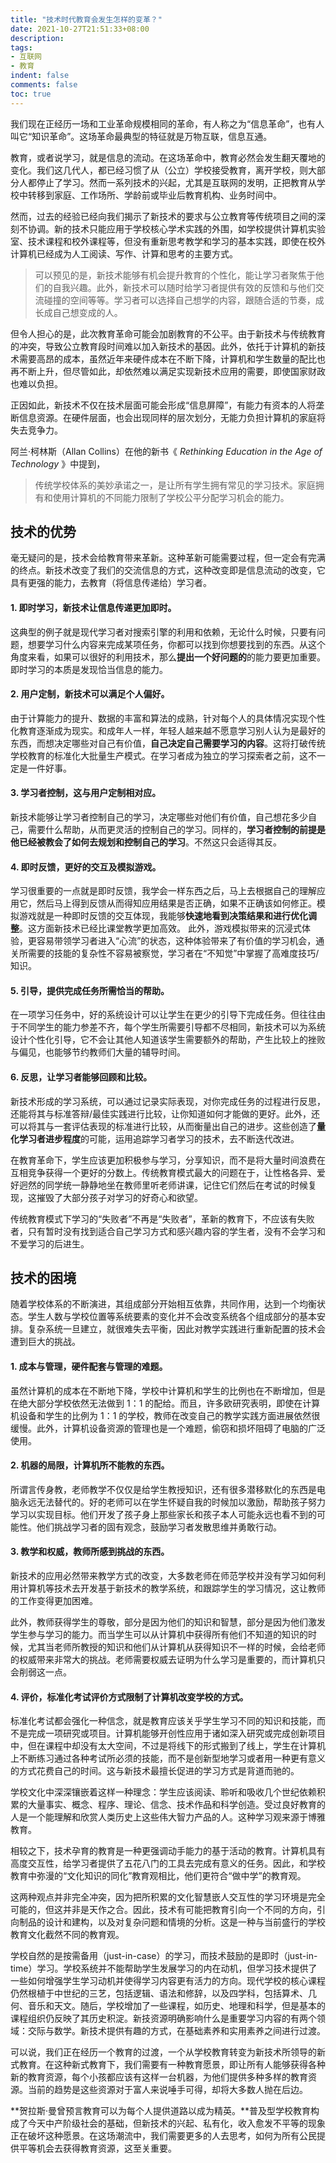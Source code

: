 ```yaml
---
title: "技术时代教育会发生怎样的变革？"
date: 2021-10-27T21:51:33+08:00
description:
tags:
- 互联网
- 教育
indent: false
comments: false
toc: true
---
```


我们现在正经历一场和工业革命规模相同的革命，有人称之为“信息革命”，也有人叫它“知识革命”。这场革命最典型的特征就是万物互联，信息互通。

教育，或者说学习，就是信息的流动。在这场革命中，教育必然会发生翻天覆地的变化。我们这几代人，都已经习惯了从（公立）学校接受教育，离开学校，则大部分人都停止了学习。然而一系列技术的兴起，尤其是互联网的发明，正把教育从学校中转移到家庭、工作场所、学龄前或毕业后教育机构、业务时间中。

然而，过去的经验已经向我们揭示了新技术的要求与公立教育等传统项目之间的深刻不协调。新的技术只能应用于学校核心学术实践的外围，如学校提供计算机实验室、技术课程和校外课程等，但没有重新思考教学和学习的基本实践，即使在校外计算机已经成为人工阅读、写作、计算和思考的主要方式。

> 可以预见的是，新技术能够有机会提升教育的个性化，能让学习者聚焦于他们的自我兴趣。此外，新技术可以随时给学习者提供有效的反馈和与他们交流碰撞的空间等等。学习者可以选择自己想学的内容，跟随合适的节奏，成长成自己想变成的人。

但令人担心的是，此次教育革命可能会加剧教育的不公平。由于新技术与传统教育的冲突，导致公立教育段时间难以加入新技术的基因。此外，依托于计算机的新技术需要高昂的成本，虽然近年来硬件成本在不断下降，计算机和学生数量的配比也再不断上升，但尽管如此，却依然难以满足实现新技术应用的需要，即使国家财政也难以负担。

正因如此，新技术不仅在技术层面可能会形成“信息屏障”，有能力有资本的人将垄断信息资源。在硬件层面，也会出现同样的层次划分，无能力负担计算机的家庭将失去竞争力。

阿兰·柯林斯（Allan Collins）在他的新书《 *Rethinking Education in the Age of Technology* 》中提到，

>  传统学校体系的美妙承诺之一，是让所有学生拥有常见的学习技术。家庭拥有和使用计算机的不同能力限制了学校公平分配学习机会的能力。

## 技术的优势

毫无疑问的是，技术会给教育带来革新。这种革新可能需要过程，但一定会有完满的终点。新技术改变了我们的交流信息的方式，这种改变即是信息流动的改变，它具有更强的能力，去教育（将信息传递给）学习者。

#### 1. 即时学习，新技术让信息传递更加即时。
这典型的例子就是现代学习者对搜索引擎的利用和依赖，无论什么时候，只要有问题，想要学习什么内容来完成某项任务，你都可以找到你想要找到的东西。从这个角度来看，如果可以很好的利用技术，那么**提出一个好问题的**的能力要更加重要。即时学习的本质是发现恰当信息的能力。

#### 2. 用户定制，新技术可以满足个人偏好。
由于计算能力的提升、数据的丰富和算法的成熟，针对每个人的具体情况实现个性化教育逐渐成为现实。和成年人一样，年轻人越来越不愿意学习别人认为是最好的东西，而想决定哪些对自己有价值，**自己决定自己需要学习的内容**。这将打破传统学校教育的标准化大批量生产模式。在学习者成为独立的学习探索者之前，这不一定是一件好事。

#### 3. 学习者控制，这与用户定制相对应。
新技术能够让学习者控制自己的学习，决定哪些对他们有价值，自己想花多少自己，需要什么帮助，从而更灵活的控制自己的学习。同样的，**学习者控制的前提是他已经被教会了如何去规划和控制自己的学习**。不然这只会适得其反。

#### 4. 即时反馈，更好的交互及模拟游戏。
学习很重要的一点就是即时反馈，我学会一样东西之后，马上去根据自己的理解应用它，然后马上得到反馈从而得知应用结果是否正确，如果不正确该如何修正。模拟游戏就是一种即时反馈的交互体现，我能够**快速地看到决策结果和进行优化调整**。这方面新技术已经比课堂教学更加高效。
此外，游戏模拟带来的沉浸式体验，更容易带领学习者进入“心流”的状态，这种体验带来了有价值的学习机会，通关所需要的技能的复杂性不容易被察觉，学习者在“不知觉”中掌握了高难度技巧/知识。

#### 5. 引导，提供完成任务所需恰当的帮助。
在一项学习任务中，好的系统设计可以让学生在更少的引导下完成任务。但往往由于不同学生的能力参差不齐，每个学生所需要引导都不尽相同，新技术可以为系统设计个性化引导，它不会让其他人知道该学生需要额外的帮助，产生比较上的挫败与偏见，也能够节约教师们大量的辅导时间。

#### 6. 反思，让学习者能够回顾和比较。
新技术形成的学习系统，可以通过记录实际表现，对你完成任务的过程进行反思，还能将其与标准答辩/最佳实践进行比较，让你知道如何才能做的更好。此外，还可以将其与一套评估表现的标准进行比较，从而衡量出自己的进步。这些创造了**量化学习者进步程度**的可能，运用追踪学习者学习的技术，去不断迭代改进。

在教育革命下，学生应该更加积极参与学习，分享知识，而不是将大量时间浪费在互相竞争获得一个更好的分数上。传统教育模式最大的问题在于，让性格各异、爱好迥然的同学统一静静地坐在教师里听老师讲课，记住它们然后在考试的时候复现，这摧毁了大部分孩子对学习的好奇心和欲望。

传统教育模式下学习的“失败者”不再是“失败者”，革新的教育下，不应该有失败者，只有暂时没有找到适合自己学习方式和感兴趣内容的学生者，没有不会学习和不爱学习的后进生。

## 技术的困境

随着学校体系的不断演进，其组成部分开始相互依靠，共同作用，达到一个均衡状态。学生人数与学校位置等系统要素的变化并不会改变系统各个组成部分的基本安排。复杂系统一旦建立，就很难失去平衡，因此对教学实践进行重新配置的技术会遭到巨大的挑战。

#### 1. 成本与管理，硬件配套与管理的难题。
虽然计算机的成本在不断地下降，学校中计算机和学生的比例也在不断增加，但是在绝大部分学校依然无法做到 1：1 的配给。而且，许多欧研究表明，即使在计算机设备和学生的比例为 1：1 的学校，教师在改变自己的教学实践方面进展依然很缓慢。此外，计算机设备资源的管理也是一个难题，偷窃和损坏阻碍了电脑的广泛使用。

#### 2. 机器的局限，计算机所不能教的东西。
所谓言传身教，老师教学不仅仅是给学生教授知识，还有很多潜移默化的东西是电脑永远无法替代的。好的老师可以在学生怀疑自我的时候加以激励，帮助孩子努力学习以实现目标。他们开发了孩子身上那些家长和孩子本人可能永远也看不到的可能性。他们挑战学习者的固有观念，鼓励学习者发散思维并勇敢行动。

#### 3. 教学和权威，教师所感到挑战的东西。
新技术的应用必然带来教学方式的改变，大多数老师在师范学校并没有学习如何利用计算机等技术去开发基于新技术的教学系统，和跟踪学生的学习情况，这让教师的工作变得更加困难。

此外，教师获得学生的尊敬，部分是因为他们的知识和智慧，部分是因为他们激发学生参与学习的能力。而当学生可以从计算机中获得所有他们不知道的知识的时候，尤其当老师所教授的知识和他们从计算机从获得知识不一样的时候，会给老师的权威带来非常大的挑战。老师需要权威去证明为什么学习是重要的，而计算机只会削弱这一点。

#### 4. 评价，标准化考试评价方式限制了计算机改变学校的方式。
标准化考试都会强化一种信念，就是教育应该关乎学生学习不同的知识和技能，而不是完成一项研究或项目。计算机能够开创性应用于诸如深入研究或完成创新项目中，但在课程中却没有太大空间，不过是将线下的形式搬到了线上，学生在计算机上不断练习通过各种考试所必须的技能，而不是创新型地学习或者用一种更有意义的方式花费自己的时间。这与新技术最擅长促进的学习方式是背道而驰的。

学校文化中深深镶嵌着这样一种理念：学生应该阅读、聆听和吸收几个世纪依赖积累的大量事实、概念、程序、理论、信念、技术作品和科学创造。受过良好教育的人是一个能理解和欣赏人类历史上这些伟大智力产品的人。这种学习观来源于博雅教育。

相较之下，技术孕育的教育是一种更强调动手能力的基于活动的教育。计算机具有高度交互性，给学习者提供了五花八门的工具去完成有意义的任务。因此，和学校教育中弥漫的“文化知识的同化”教育观相比，他们更符合“做中学”的教育观。

这两种观点并非完全冲突，因为把所积累的文化智慧嵌人交互性的学习环境是完全可能的，但这并非是天作之合。因此，技术有可能把教育引向一个不同的方向，引向制品的设计和建构，以及对复杂问题和情境的分析。这是一种与当前盛行的学校教育文化截然不同的教育观。

学校自然的是按需备用（just-in-case）的学习，而技术鼓励的是即时（just-in-time）学习。学校系统并不能帮助学生发展学习的内在动机，但学习技术提供了一些如何增强学生学习动机并使得学习内容更有活力的方向。现代学校的核心课程仍然根植于中世纪的三艺，包括逻辑、语法和修辞，以及四学科，包括算术、几何、音乐和天文。随后，学校增加了一些课程，如历史、地理和科学，但是基本的课程组织仍反映了其历史积淀。新技资源明确影响什么是重要学习内容的有两个领域：交际与数学。新技术提供有趣的方式，在基础素养和实用素养之间进行过渡。

可以说，我们正在经历一个教育的过渡，一个从学校教育转变为新技术所领导的新式教育。在这种新式教育下，我们需要有一种教育愿景，即让所有人能够获得各种新的教育资源，每个小孩都应该有这样一台机器，为他们提供多种多样的教育资源。当前的趋势是这些资源对于富人来说唾手可得，却将大多数人抛在后边。

**贺拉斯·曼曾预言教育可以为每个人提供道路以成为精英。**普及型学校教育构成了今天中产阶级社会的基础，但新技术的兴起、私有化，收入愈发不平等的现象正在破坏这种愿景。在这场潮流中，我们需要更多的人去思考，如何为所有公民提供平等机会去获得教育资源，这至关重要。

